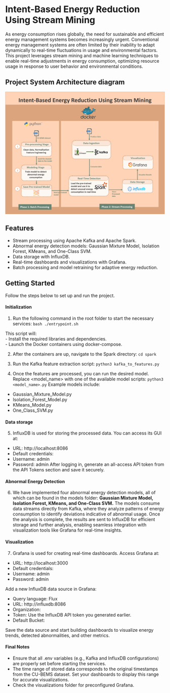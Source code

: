 # Intent-Based Energy Reduction Using Stream Mining

As energy consumption rises globally, the need for sustainable and efficient energy management systems becomes increasingly urgent. Conventional energy management systems are often limited by their inability to adapt dynamically to real-time fluctuations in usage and environmental factors. This project leverages stream mining and machine learning techniques to enable real-time adjustments in energy consumption, optimizing resource usage in response to user behavior and environmental conditions.

## Project System Architecture diagram

<img src="/SystemArchitecture.png" alt="System_Architecture" width="600">

## Features

- Stream processing using Apache Kafka and Apache Spark.
- Abnormal energy detection models: Gaussian Mixture Model, Isolation Forest, KMeans, and One-Class SVM.
- Data storage with InfluxDB.
- Real-time dashboards and visualizations with Grafana.
- Batch processing and model retraining for adaptive energy reduction.

## Getting Started

Follow the steps below to set up and run the project.

#### Initialization

1. Run the following command in the root folder to start the necessary services: ```bash ./entrypoint.sh ```

This script will:  
    - Install the required libraries and dependencies.  
    - Launch the Docker containers using docker-compose.  

2. After the containers are up, navigate to the Spark directory:  ``` cd spark ```
 
3. Run the Kafka feature extraction script: ``` python3 kafka_to_features.py ```
    
4. Once the features are processed, you can run the desired model. Replace <model_name> with one of the available model scripts:
   ``` python3 <model_name>.py ```
Example models include:  
  - Gaussian_Mixture_Model.py  
  - Isolation_Forest_Model.py  
  - KMeans_Model.py  
  - One_Class_SVM.py  

#### Data storage
5. InfluxDB is used for storing the processed data. You can access its GUI at:

  - URL: http://localhost:8086
  - Default credentials:
  - Username: admin
  - Password: admin
After logging in, generate an all-access API token from the API Tokens section and save it securely.

#### Abnormal Energy Detection
6. We have implemented four abnormal energy detection models, all of which can be found in the models folder: **Gaussian Mixture Model, Isolation Forest, KMeans, and One-Class SVM.** The models consume data streams directly from Kafka, where they analyze patterns of energy consumption to identify deviations indicative of abnormal usage. Once the analysis is complete, the results are sent to InfluxDB for efficient storage and further analysis, enabling seamless integration with visualization tools like Grafana for real-time insights.

#### Visualization
7. Grafana is used for creating real-time dashboards. Access Grafana at:

  - URL: http://localhost:3000  
  - Default credentials:  
  - Username: admin  
  - Password: admin  

Add a new InfluxDB data source in Grafana:

  - Query language: Flux
  - URL: http://influxdb:8086
  - Organization: 
  - Token: Use the InfluxDB API token you generated earlier.
  - Default Bucket:

Save the data source and start building dashboards to visualize energy trends, detected abnormalities, and other metrics.

#### Final Notes
- Ensure that all .env variables (e.g., Kafka and InfluxDB configurations) are properly set before starting the services.
- The time range of stored data corresponds to the original timestamps from the CU-BEMS dataset. Set your dashboards to display this range for accurate visualizations.
- Check the visualizations folder for preconfigured Grafana.
